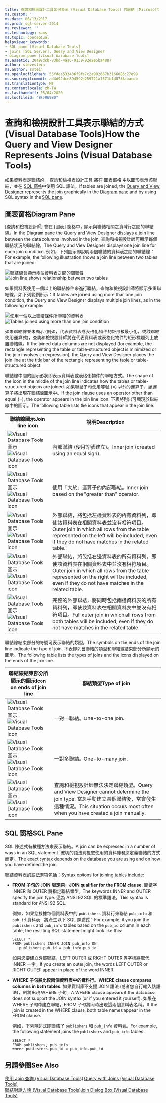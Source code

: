 ```yaml
---
title: 查詢和視圖設計工具如何表示 (Visual Database Tools) 的聯結 |Microsoft Docs
ms.custom: ''
ms.date: 06/13/2017
ms.prod: sql-server-2014
ms.reviewer: ''
ms.technology: ssms
ms.topic: conceptual
helpviewer_keywords:
- SQL pane [Visual Database Tools]
- joins [SQL Server], Query and View Designer
- Diagram pane [Visual Database Tools]
ms.assetid: 20a99dcb-83bd-4aa6-9139-92e2e5ba4887
author: stevestein
ms.author: sstein
ms.openlocfilehash: 55fdea533436f9fa7c2a902667b3166085c27e99
ms.sourcegitcommit: ad4d92dce894592a259721a1571b1d8736abacdb
ms.translationtype: MT
ms.contentlocale: zh-TW
ms.lasthandoff: 08/04/2020
ms.locfileid: "87596980"
---
```

# <a name="how-the-query-and-view-designer-represents-joins-visual-database-tools"></a><span data-ttu-id="8fb83-102">查詢和檢視設計工具表示聯結的方式 (Visual Database Tools)</span><span class="sxs-lookup"><span data-stu-id="8fb83-102">How the Query and View Designer Represents Joins (Visual Database Tools)</span></span>
  <span data-ttu-id="8fb83-103">如果資料表是聯結的， [查詢和檢視表設計工具](visual-database-tools.md) 將在 [圖表窗格](diagram-pane-visual-database-tools.md) 中以圖形表示該聯結，並在 [SQL 窗格](sql-pane-visual-database-tools.md)中使用 SQL 語法。</span><span class="sxs-lookup"><span data-stu-id="8fb83-103">If tables are joined, the [Query and View Designer](visual-database-tools.md) represents the join graphically in the [Diagram pane](diagram-pane-visual-database-tools.md) and by using SQL syntax in the [SQL pane](sql-pane-visual-database-tools.md).</span></span>  
  
## <a name="diagram-pane"></a><span data-ttu-id="8fb83-104">圖表窗格</span><span class="sxs-lookup"><span data-stu-id="8fb83-104">Diagram Pane</span></span>  
 <span data-ttu-id="8fb83-105">[查詢和檢視設計師] 會在 [圖表] 窗格中，顯示與聯結相關之資料行之間的聯結線。</span><span class="sxs-lookup"><span data-stu-id="8fb83-105">In the Diagram pane the Query and View Designer displays a join line between the data columns involved in the join.</span></span> <span data-ttu-id="8fb83-106">查詢和檢視設計師可顯示每個聯結狀況的聯結線。</span><span class="sxs-lookup"><span data-stu-id="8fb83-106">The Query and View Designer displays one join line for each join condition.</span></span> <span data-ttu-id="8fb83-107">例如，下列圖示即說明兩個聯結的資料表之間的聯結線：</span><span class="sxs-lookup"><span data-stu-id="8fb83-107">For example, the following illustration shows a join line between two tables that are joined:</span></span>  
  
 <span data-ttu-id="8fb83-108">![聯結線會顯示兩個資料表之間的關聯性](../../database-engine/media//dv3wbig.gif "聯結線會顯示兩個資料表之間的關聯性")</span><span class="sxs-lookup"><span data-stu-id="8fb83-108">![Join line shows relationship between two tables](../../database-engine/media//dv3wbig.gif "Join line shows relationship between two tables")</span></span>  
  
 <span data-ttu-id="8fb83-109">如果資料表使用一個以上的聯結條件來進行聯結，查詢和檢視設計師將顯示多重聯結線，如下列範例所示：</span><span class="sxs-lookup"><span data-stu-id="8fb83-109">If tables are joined using more than one join condition, the Query and View Designer displays multiple join lines, as in the following example:</span></span>  
  
 <span data-ttu-id="8fb83-110">![使用一個以上聯結條件所聯結的資料表](../../database-engine/media//dv3w9n1.gif "使用一個以上聯結條件所聯結的資料表")</span><span class="sxs-lookup"><span data-stu-id="8fb83-110">![Tables joined using more than one join condition](../../database-engine/media//dv3w9n1.gif "Tables joined using more than one join condition")</span></span>  
  
 <span data-ttu-id="8fb83-111">如果聯結線並未顯示 (例如，代表資料表或表格化物件的矩形被最小化，或該聯結使用運算式)，查詢和檢視設計師將在代表資料表或表格化物件的矩形標題列上放置聯結線。</span><span class="sxs-lookup"><span data-stu-id="8fb83-111">If the joined data columns are not displayed (for example, the rectangle representing the table or table-structured object is minimized or the join involves an expression), the Query and View Designer places the join line at the title bar of the rectangle representing the table or table-structured object.</span></span>  
  
 <span data-ttu-id="8fb83-112">聯結線中間的圖示形狀即表示資料表或表格化物件的聯結方式。</span><span class="sxs-lookup"><span data-stu-id="8fb83-112">The shape of the icon in the middle of the join line indicates how the tables or table-structured objects are joined.</span></span> <span data-ttu-id="8fb83-113">如果聯結子句使用等號 (=) 以外的運算子，該運算子將出現在聯結線圖示中。</span><span class="sxs-lookup"><span data-stu-id="8fb83-113">If the join clause uses an operator other than equal (=), the operator appears in the join line icon.</span></span> <span data-ttu-id="8fb83-114">下表將列出可顯現於聯結線中的圖示。</span><span class="sxs-lookup"><span data-stu-id="8fb83-114">The following table lists the icons that appear in the join line.</span></span>  
  
|<span data-ttu-id="8fb83-115">**聯結線圖示**</span><span class="sxs-lookup"><span data-stu-id="8fb83-115">**Join line icon**</span></span>|<span data-ttu-id="8fb83-116">**說明**</span><span class="sxs-lookup"><span data-stu-id="8fb83-116">**Description**</span></span>|  
|------------------------|---------------------|  
|<span data-ttu-id="8fb83-117">![Visual Database Tools 圖示](../../database-engine/media//dv3wbih.gif "Visual Database Tools 圖示")</span><span class="sxs-lookup"><span data-stu-id="8fb83-117">![Visual Database Tools icon](../../database-engine/media//dv3wbih.gif "Visual Database Tools icon")</span></span>|<span data-ttu-id="8fb83-118">內部聯結 (使用等號建立)。</span><span class="sxs-lookup"><span data-stu-id="8fb83-118">Inner join (created using an equal sign).</span></span>|  
|<span data-ttu-id="8fb83-119">![Visual Database Tools 圖示](../../database-engine/media//dv3wbii.gif "Visual Database Tools 圖示")</span><span class="sxs-lookup"><span data-stu-id="8fb83-119">![Visual Database Tools icon](../../database-engine/media//dv3wbii.gif "Visual Database Tools icon")</span></span>|<span data-ttu-id="8fb83-120">使用「大於」運算子的內部聯結。</span><span class="sxs-lookup"><span data-stu-id="8fb83-120">Inner join based on the "greater than" operator.</span></span>|  
|<span data-ttu-id="8fb83-121">![Visual Database Tools 圖示](../../database-engine/media//dv3wbij.gif "Visual Database Tools 圖示")</span><span class="sxs-lookup"><span data-stu-id="8fb83-121">![Visual Database Tools icon](../../database-engine/media//dv3wbij.gif "Visual Database Tools icon")</span></span>|<span data-ttu-id="8fb83-122">外部聯結，將包括左邊資料表的所有資料列，即使該資料表在相關資料表並沒有相符項目。</span><span class="sxs-lookup"><span data-stu-id="8fb83-122">Outer join in which all rows from the table represented on the left will be included, even if they do not have matches in the related table.</span></span>|  
|<span data-ttu-id="8fb83-123">![Visual Database Tools 圖示](../../database-engine/media//dv3wbik.gif "Visual Database Tools 圖示")</span><span class="sxs-lookup"><span data-stu-id="8fb83-123">![Visual Database Tools icon](../../database-engine/media//dv3wbik.gif "Visual Database Tools icon")</span></span>|<span data-ttu-id="8fb83-124">外部聯結，將包括右邊資料表的所有資料列，即使該資料表在相關資料表中並沒有相符項目。</span><span class="sxs-lookup"><span data-stu-id="8fb83-124">Outer join in which all rows from the table represented on the right will be included, even if they do not have matches in the related table.</span></span>|  
|<span data-ttu-id="8fb83-125">![Visual Database Tools 圖示](../../database-engine/media//dv3wbil.gif "Visual Database Tools 圖示")</span><span class="sxs-lookup"><span data-stu-id="8fb83-125">![Visual Database Tools icon](../../database-engine/media//dv3wbil.gif "Visual Database Tools icon")</span></span>|<span data-ttu-id="8fb83-126">完整的外部聯結，將同時包括兩邊資料表的所有資料列，即使該資料表在相關資料表中並沒有相符項目。</span><span class="sxs-lookup"><span data-stu-id="8fb83-126">Full outer join in which all rows from both tables will be included, even if they do not have matches in the related table.</span></span>|  
  
 <span data-ttu-id="8fb83-127">聯結線結束部分的符號可表示聯結的類型。</span><span class="sxs-lookup"><span data-stu-id="8fb83-127">The symbols on the ends of the join line indicate the type of join.</span></span> <span data-ttu-id="8fb83-128">下表即列出聯結的類型和聯結線結束部分所顯示的圖示。</span><span class="sxs-lookup"><span data-stu-id="8fb83-128">The following table lists the types of joins and the icons displayed on the ends of the join line.</span></span>  
  
|<span data-ttu-id="8fb83-129">**聯結線結束部分所顯示的圖示**</span><span class="sxs-lookup"><span data-stu-id="8fb83-129">**Icon on ends of join line**</span></span>|<span data-ttu-id="8fb83-130">**聯結類型**</span><span class="sxs-lookup"><span data-stu-id="8fb83-130">**Type of join**</span></span>|  
|-----------------------------------|----------------------|  
|<span data-ttu-id="8fb83-131">![Visual Database Tools 圖示](../../database-engine/media//dv3wbim.gif "Visual Database Tools 圖示")</span><span class="sxs-lookup"><span data-stu-id="8fb83-131">![Visual Database Tools icon](../../database-engine/media//dv3wbim.gif "Visual Database Tools icon")</span></span>|<span data-ttu-id="8fb83-132">一對一聯結。</span><span class="sxs-lookup"><span data-stu-id="8fb83-132">One-to-one join.</span></span>|  
|<span data-ttu-id="8fb83-133">![Visual Database Tools 圖示](../../database-engine/media//dv3wbin.gif "Visual Database Tools 圖示")</span><span class="sxs-lookup"><span data-stu-id="8fb83-133">![Visual Database Tools icon](../../database-engine/media//dv3wbin.gif "Visual Database Tools icon")</span></span>|<span data-ttu-id="8fb83-134">一對多聯結。</span><span class="sxs-lookup"><span data-stu-id="8fb83-134">One-to-many join.</span></span>|  
|<span data-ttu-id="8fb83-135">![Visual Database Tools 圖示](../../database-engine/media//dv3wbio.gif "Visual Database Tools 圖示")</span><span class="sxs-lookup"><span data-stu-id="8fb83-135">![Visual Database Tools icon](../../database-engine/media//dv3wbio.gif "Visual Database Tools icon")</span></span>|<span data-ttu-id="8fb83-136">查詢和檢視設計師無法決定聯結類型。</span><span class="sxs-lookup"><span data-stu-id="8fb83-136">Query and View Designer cannot determine the join type.</span></span> <span data-ttu-id="8fb83-137">當您手動建立某個聯結後，常會發生這種情況。</span><span class="sxs-lookup"><span data-stu-id="8fb83-137">This situation occurs most often when you have created a join manually.</span></span>|  
  
## <a name="sql-pane"></a><span data-ttu-id="8fb83-138">SQL 窗格</span><span class="sxs-lookup"><span data-stu-id="8fb83-138">SQL Pane</span></span>  
 <span data-ttu-id="8fb83-139">SQL 陳述式有數種方法來表示聯結。</span><span class="sxs-lookup"><span data-stu-id="8fb83-139">A join can be expressed in a number of ways in an SQL statement.</span></span> <span data-ttu-id="8fb83-140">確切的語法則視您使用的資料庫和您定義聯結的方式而定。</span><span class="sxs-lookup"><span data-stu-id="8fb83-140">The exact syntax depends on the database you are using and on how you have defined the join.</span></span>  
  
 <span data-ttu-id="8fb83-141">聯結資料表的語法選項包括：</span><span class="sxs-lookup"><span data-stu-id="8fb83-141">Syntax options for joining tables include:</span></span>  
  
-   <span data-ttu-id="8fb83-142">**FROM 子句的 JOIN 限定詞**。</span><span class="sxs-lookup"><span data-stu-id="8fb83-142">**JOIN qualifier for the FROM clause**.</span></span>   <span data-ttu-id="8fb83-143">關鍵字 INNER 和 OUTER 將指定聯結類型。</span><span class="sxs-lookup"><span data-stu-id="8fb83-143">The keywords INNER and OUTER specify the join type.</span></span> <span data-ttu-id="8fb83-144">這為 ANSI 92 SQL 的標準語法。</span><span class="sxs-lookup"><span data-stu-id="8fb83-144">This syntax is standard for ANSI 92 SQL.</span></span>  
  
     <span data-ttu-id="8fb83-145">例如，如果您根據每個資料表中的 `publishers` 資料行來聯結 `pub_info` 和 `pub_id` 資料表，將產生以下 SQL 陳述式：</span><span class="sxs-lookup"><span data-stu-id="8fb83-145">For example, if you join the `publishers` and `pub_info` tables based on the `pub_id` column in each table, the resulting SQL statement might look like this:</span></span>  
  
    ```  
    SELECT *  
    FROM publishers INNER JOIN pub_info ON  
       publishers.pub_id = pub_info.pub_id  
    ```  
  
     <span data-ttu-id="8fb83-146">如果您要建立外部聯結，LEFT OUTER 或 RIGHT OUTER 等字樣將取代 INNER 一字。</span><span class="sxs-lookup"><span data-stu-id="8fb83-146">If you create an outer join, the words LEFT OUTER or RIGHT OUTER appear in place of the word INNER.</span></span>  
  
-   <span data-ttu-id="8fb83-147">**WHERE 子句將比較兩個資料表中的資料行**。</span><span class="sxs-lookup"><span data-stu-id="8fb83-147">**WHERE clause compares columns in both tables**.</span></span>   <span data-ttu-id="8fb83-148">如果資料庫不支援 JOIN 語法 (或者您自行輸入該語法)，則將出現 WHERE 子句。</span><span class="sxs-lookup"><span data-stu-id="8fb83-148">A WHERE clause appears if the database does not support the JOIN syntax (or if you entered it yourself).</span></span> <span data-ttu-id="8fb83-149">如果在 WHERE 子句中建立聯結，FROM 子句將同時出現這兩個資料表名稱。</span><span class="sxs-lookup"><span data-stu-id="8fb83-149">If the join is created in the WHERE clause, both table names appear in the FROM clause.</span></span>  
  
     <span data-ttu-id="8fb83-150">例如，下列陳述式即聯結了 `publishers` 和 `pub_info` 資料表。</span><span class="sxs-lookup"><span data-stu-id="8fb83-150">For example, the following statement joins the `publishers` and `pub_info` tables.</span></span>  
  
    ```  
    SELECT *  
    FROM publishers, pub_info  
    WHERE publishers.pub_id = pub_info.pub_id  
    ```  
  
## <a name="see-also"></a><span data-ttu-id="8fb83-151">另請參閱</span><span class="sxs-lookup"><span data-stu-id="8fb83-151">See Also</span></span>  
 <span data-ttu-id="8fb83-152">[使用 Join 查詢 &#40;Visual Database Tools&#41;](query-with-joins-visual-database-tools.md) </span><span class="sxs-lookup"><span data-stu-id="8fb83-152">[Query with Joins &#40;Visual Database Tools&#41;](query-with-joins-visual-database-tools.md) </span></span>  
 [<span data-ttu-id="8fb83-153">聯結對話方塊 &#40;Visual Database Tools&#41;</span><span class="sxs-lookup"><span data-stu-id="8fb83-153">Join Dialog Box &#40;Visual Database Tools&#41;</span></span>](join-dialog-box-visual-database-tools.md)  
  
  
